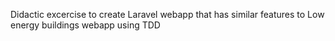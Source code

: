 Didactic excercise to create Laravel webapp that has similar features to Low energy buildings webapp using TDD
